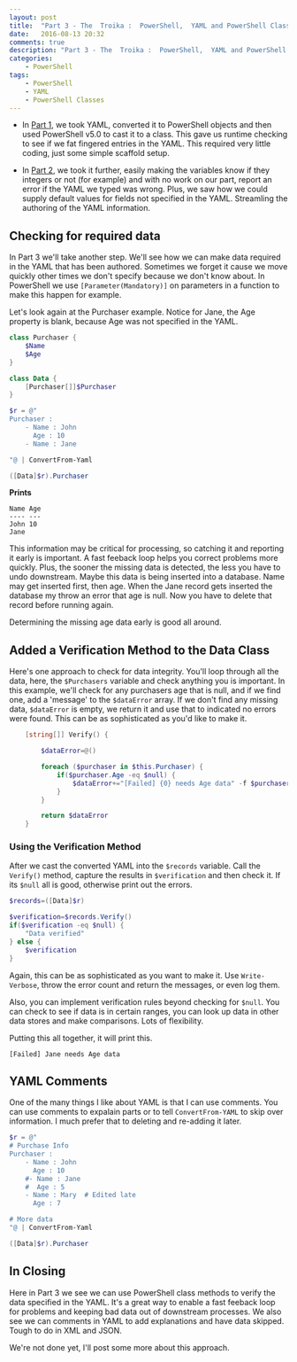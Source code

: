 ```yaml
---
layout: post
title:  "Part 3 - The  Troika :  PowerShell,  YAML and PowerShell Classes"
date:   2016-08-13 20:32
comments: true
description: "Part 3 - The  Troika :  PowerShell,  YAML and PowerShell Classes"
categories: 
    - PowerShell
tags: 
    - PowerShell
    - YAML
    - PowerShell Classes
---
```


* In [Part 1](https://dfinke.github.io/2016/The-Troika-PowerShell-YAML-and-PowerShell-Classes/), we took YAML, converted it to PowerShell objects and then used PowerShell v5.0 to cast it to a class. This gave us runtime checking to see if we fat fingered entries in the YAML. This required very little coding, just some simple scaffold setup.

* In [Part 2](http://dougfinke.com/blog/part-2-the-troika-powershell-yaml-and-powershell-classes/), we took it further, easily making the variables know if they integers or not (for example) and with no work on our part, report an error if the YAML we typed was wrong. Plus, we saw how we could supply default values for fields not specified in the YAML. Streamling the authoring of the YAML information.

## Checking for required data
In Part 3 we'll take another step. We'll see how we can make data required in the YAML that has been authored. Sometimes we forget it cause we move quickly other times we don't specify because we don't know about. In PowerShell we use `[Parameter(Mandatory)]` on parameters in a function to make this happen for example.

Let's look again at the Purchaser example. Notice for Jane, the Age property is blank, because Age was not specified in the YAML.

```powershell
class Purchaser {
    $Name
    $Age
}

class Data {
    [Purchaser[]]$Purchaser
}

$r = @"
Purchaser :
    - Name : John
      Age : 10
    - Name : Jane

"@ | ConvertFrom-Yaml

([Data]$r).Purchaser
```

**Prints**

```
Name Age
---- ---
John 10
Jane
```

This information may be critical for processing, so catching it and reporting it early is important. A fast feeback loop helps you correct problems more quickly. Plus, the sooner the missing data is detected, the less you have to undo downstream. Maybe this data is being inserted into a database. Name may get inserted first, then age. When the Jane record gets inserted the database my throw an error that age is null. Now you have to delete that record before running again.

Determining the missing age data early is good all around.

## Added a Verification Method to the Data Class

Here's one approach to check for data integrity. You'll loop through all the data, here, the `$Purchasers` variable and check anything you is important. In this example, we'll check for any purchasers age that is null, and if we find one, add a 'message' to the `$dataError` array. If we don't find any missing data, `$dataError` is empty, we return it and use that to indicated no errors were found. This can be as sophisticated as you'd like to make it.

```powershell
    [string[]] Verify() {

        $dataError=@()

        foreach ($purchaser in $this.Purchaser) {
            if($purchaser.Age -eq $null) {
                $dataError+="[Failed] {0} needs Age data" -f $purchaser.Name
            }
        }

        return $dataError
    }
```

### Using the Verification Method

After we cast the converted YAML into the `$records` variable. Call the `Verify()` method, capture the results in `$verification` and then check it. If its `$null` all is good, otherwise print out the errors.

```powershell
$records=([Data]$r)

$verification=$records.Verify()
if($verification -eq $null) {
    "Data verified"
} else {
    $verification
}
```

Again, this can be as sophisticated as you want to make it. Use `Write-Verbose`, throw the error count and return the messages, or even log them.

Also, you can implement verification rules beyond checking for `$null`. You can check to see if data is in certain ranges, you can look up data in other data stores and make comparisons. Lots of flexibility.

Putting this all together, it will print this.

```
[Failed] Jane needs Age data
```

## YAML Comments
One of the many things I like about YAML is that I can use comments. You can use comments to expalain parts or to tell `ConvertFrom-YAML` to skip over information. I much prefer that to deleting and re-adding it later.

```powershell
$r = @"
# Purchase Info
Purchaser :
    - Name : John
      Age : 10
    #- Name : Jane
    #  Age : 5
    - Name : Mary  # Edited late
      Age : 7

# More data
"@ | ConvertFrom-Yaml

([Data]$r).Purchaser
```

## In Closing
Here in Part 3 we see we can use PowerShell class methods to verify the data specified in the YAML. It's a great way to enable a fast feeback loop for problems and keeping bad data out of downstream processes. We also see we can comments in YAML to add explanations and have data skipped. Tough to do in XML and JSON.

We're not done yet, I'll post some more about this approach.
